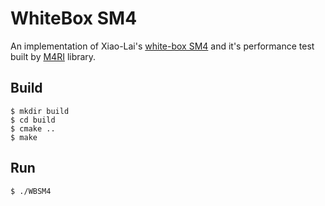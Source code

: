 # WhiteBox SM4

An implementation of Xiao-Lai's [white-box SM4](http://gb.oversea.cnki.net/KCMS/detail/detailall.aspx?filename=2010204831.nh&dbcode=CMFD&dbname=CMFD2010) and it's performance test built by [M4RI](https://bitbucket.org/malb/m4ri.git) library.

## Build

```
$ mkdir build
$ cd build
$ cmake ..
$ make
```

## Run

```
$ ./WBSM4
```